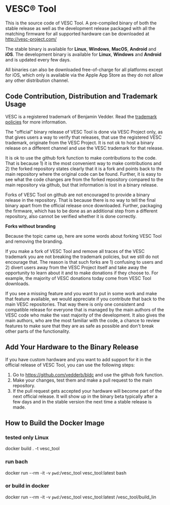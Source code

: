 # VESC® Tool

This is the source code of VESC Tool. A pre-compiled binary of both the stable release as well as the development release packaged with all the matching firmware for all supported hardware can be downloaded at http://vesc-project.com/

The stable binary is available for **Linux**, **Windows**, **MacOS**, **Android** and **iOS**. The development binary is available for **Linux**, **Windows** and **Android** and is updated every few days.

All binaries can also be downloaded free-of-charge for all platforms except for iOS, which only is available via the Apple App Store as they do not allow any other distribution channel.

## Code Contribution, Distribution and Trademark Usage

VESC is a registered trademark of Benjamin Vedder. Read the [trademark policies](https://vesc-project.com/trademark_policies) for more information.

The "official" binary release of VESC Tool is done via VESC Project only, as that gives users a way to verify that releases, that use the registered VESC trademark, originate from the VESC Project. It is not ok to host a binary release on a different channel and use the VESC trademark for that release.

It is ok to use the github fork function to make contributions to the code. That is because 1) it is the most convenient way to make contributions and 2) the forked repository states clearly that it is a fork and points back to the main repository where the original code can be found. Further, it is easy to see what the code changes are from the forked repository compared to the main repository via github, but that information is lost in a binary release.

Forks of VESC Tool on github are not encouraged to provide a binary release in the repository. That is because there is no way to tell the final binary apart from the official release once downloaded. Further, packaging the firmware, which has to be done as an additional step from a different repository, also cannot be verified whether it is done correctly.

**Forks without branding**  

Because the topic came up, here are some words about forking VESC Tool and removing the branding.  

If you make a fork of VESC Tool and remove all traces of the VESC trademark you are not breaking the trademark policies, but we still do not encourage that. The reason is that such forks are 1) confusing to users and 2) divert users away from the VESC Project itself and take away the opportunity to learn about it and to make donations if they choose to. For example, the majority of VESC donations today come from VESC Tool downloads.  

If you see a missing feature and you want to put in some work and make that feature available, we would appreciate if you contribute that back to the main VESC repositories. That way there is only one consistent and compatible release for everyone that is managed by the main authors of the VESC code who make the vast majority of the development. It also gives the main authors, who are the most familiar with the code, a chance to review features to make sure that they are as safe as possible and don't break other parts of the functionality.

## Add Your Hardware to the Binary Release

If you have custom hardware and you want to add support for it in the official release of VESC Tool, you can use the following steps:

1) Go to https://github.com/vedderb/bldc and use the github fork function.  
2) Make your changes, test them and make a pull request to the main repository.  
3) If the pull request gets accepted your hardware will become part of the next official release. It will show up in the binary beta typically after a few days and in the stable version the next time a stable release is made.

## How to Build the Docker Image

### tested only Linux

docker build . -t vesc_tool

### run bach

docker run --rm -it -v `pwd`:/vesc_tool vesc_tool:latest bash

### or build in docker

docker run --rm -it -v `pwd`:/vesc_tool vesc_tool:latest /vesc_tool/build_lin